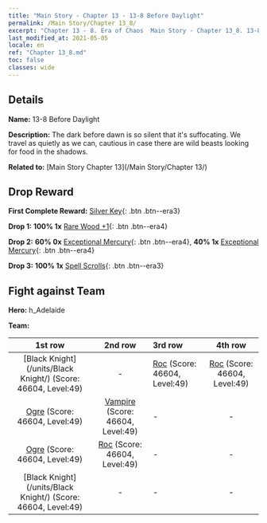 ```yaml
---
title: "Main Story - Chapter 13 - 13-8 Before Daylight"
permalink: /Main Story/Chapter 13_8/
excerpt: "Chapter 13 - 8. Era of Chaos  Main Story - Chapter 13_8. 13-8 Before Daylight"
last_modified_at: 2021-05-05
locale: en
ref: "Chapter 13_8.md"
toc: false
classes: wide
---
```


## Details

 **Name:** 13-8 Before Daylight

 **Description:** The dark before dawn is so silent that it's suffocating. We travel as quietly as we can, cautious in case there are wild beasts looking for food in the shadows.

 **Related to:** [Main Story Chapter 13](/Main Story/Chapter 13/)

## Drop Reward

 **First Complete Reward:** [Silver Key](/Items/con_693/){: .btn .btn--era3}

 **Drop 1:** **100% 1x** [Rare Wood +1](/Items/mat_41/){: .btn .btn--era4}

 **Drop 2:** **60% 0x** [Exceptional Mercury](/Items/mat_35/){: .btn .btn--era4}, **40% 1x** [Exceptional Mercury](/Items/mat_35/){: .btn .btn--era4}

 **Drop 3:** **100% 1x** [Spell Scrolls](/Items/con_694/){: .btn .btn--era3}


## Fight against Team
 **Hero:** h_Adelaide

 **Team:**


  | 1st row | 2nd row | 3rd row | 4th row |
  |:----:|:----:|:----|:----:|
  | [Black Knight](/units/Black Knight/) (Score: 46604, Level:49)  | - | [Roc](/units/Roc/) (Score: 46604, Level:49)  | [Roc](/units/Roc/) (Score: 46604, Level:49)  |
  | [Ogre](/units/Ogre/) (Score: 46604, Level:49)  | [Vampire](/units/Vampire/) (Score: 46604, Level:49)  | - | - |
  | [Ogre](/units/Ogre/) (Score: 46604, Level:49)  | [Roc](/units/Roc/) (Score: 46604, Level:49)  | - | - |
  | [Black Knight](/units/Black Knight/) (Score: 46604, Level:49)  | - | - | - |



